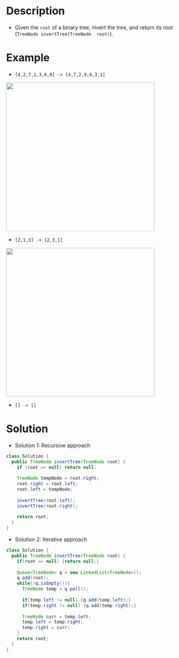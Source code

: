 # Description

- Given the `root` of a binary tree, invert the tree, and return its root (`TreeNode invertTree(TreeNode  root)`).

# Example

- `[4,2,7,1,3,6,9] -> [4,7,2,9,6,3,1]`
<img src="https://assets.leetcode.com/uploads/2021/03/14/invert1-tree.jpg" width="400">

- `[2,1,3] -> [2,3,1]`
<img src="https://assets.leetcode.com/uploads/2021/03/14/invert2-tree.jpg" width="400">

- `[] -> []`

# Solution

- Solution 1: Recursive approach

```Java
class Solution {
  public TreeNode invertTree(TreeNode root) {
    if (root == null) return null;
    
    TreeNode tempNode = root.right;
    root.right = root.left;
    root.left = tempNode;
    
    invertTree(root.left);
    invertTree(root.right);
    
    return root;
  }
}
```

- Solution 2: Iterative approach

```Java
class Solution {
  public TreeNode invertTree(TreeNode root) {
    if(root == null) {return null;}
    
    Queue<TreeNode> q = new LinkedList<TreeNode>();
    q.add(root);
    while(!q.isEmpty()){
      TreeNode temp = q.poll();
      
      if(temp.left != null) {q.add(temp.left);}
      if(temp.right != null) {q.add(temp.right);}
      
      TreeNode curr = temp.left;
      temp.left = temp.right;
      temp.right = curr;
    }
    return root;
  }
}
```
